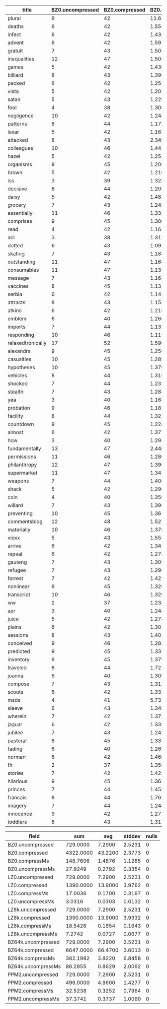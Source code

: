 title | BZ0.uncompressed | BZ0.compressed | BZ0.compressMs | BZ0.uncompressMs | BZ0.verified | LZ0.uncompressed | LZ0.compressed | LZ0.compressMs | LZ0.uncompressMs | LZ0.verified | LZ8k.uncompressed | LZ8k.compressed | LZ8k.compressMs | LZ8k.uncompressMs | LZ8k.verified | BZ64k.uncompressed | BZ64k.compressed | BZ64k.compressMs | BZ64k.uncompressMs | BZ64k.verified | PPM2.uncompressed | PPM2.compressed | PPM2.compressMs | PPM2.uncompressMs | PPM2.verified
----- | ---------------- | -------------- | -------------- | ---------------- | ------------ | ---------------- | -------------- | -------------- | ---------------- | ------------ | ----------------- | --------------- | --------------- | ----------------- | ------------- | ------------------ | ---------------- | ---------------- | ------------------ | -------------- | ----------------- | --------------- | --------------- | ----------------- | -------------
plural            |      6 |     42 | 11.6551 | 3.5689 | true |      6 |     12 | 0.6683 | 0.1198 | true |      6 |     12 | 0.2083 | 0.1139 | true |      6 |     64 | 67.8231 | 19.5810 | true |      6 |      5 | 7.9464 | 9.9885 | true
deaths            |      6 |     42 | 1.5547 | 0.3285 | true |      6 |     12 | 0.1007 | 0.0332 | true |      6 |     12 | 0.2381 | 0.0680 | true |      6 |     66 | 7.1671 | 0.7148 | true |      6 |      5 | 1.2173 | 1.1112 | true
infect            |      6 |     42 | 1.4324 | 0.4473 | true |      6 |     12 | 0.1584 | 0.0362 | true |      6 |     12 | 0.2376 | 0.0885 | true |      6 |     66 | 5.4956 | 0.7182 | true |      6 |      5 | 1.0790 | 0.9372 | true
advent            |      6 |     42 | 1.5928 | 0.2914 | true |      6 |     12 | 0.1418 | 0.0367 | true |      6 |     12 | 0.1667 | 0.0675 | true |      6 |     66 | 5.5523 | 0.7020 | true |      6 |      4 | 0.5999 | 0.6380 | true
gratuit           |      7 |     43 | 1.5043 | 0.3095 | true |      7 |     14 | 0.0983 | 0.0367 | true |      7 |     14 | 0.1828 | 0.0763 | true |      7 |     66 | 5.4897 | 0.6923 | true |      7 |      5 | 0.5828 | 0.7338 | true
inequalities      |     12 |     47 | 1.5048 | 0.3095 | true |     12 |     20 | 0.0802 | 0.0274 | true |     12 |     19 | 0.1467 | 0.0665 | true |     12 |     73 | 5.4540 | 0.6996 | true |     12 |      8 | 0.8849 | 1.4280 | true
games             |      5 |     42 | 1.4364 | 0.2694 | true |      5 |     10 | 0.0953 | 0.0513 | true |      5 |     10 | 0.1711 | 0.0748 | false |      5 |     63 | 5.3700 | 0.6693 | true |      5 |      3 | 0.2606 | 0.3232 | true
billiard          |      8 |     43 | 1.3904 | 0.2767 | true |      8 |     16 | 0.0875 | 0.0279 | true |      8 |     16 | 0.1496 | 0.0699 | true |      8 |     67 | 5.2604 | 0.7035 | true |      8 |      4 | 0.4004 | 0.4928 | true
packed            |      6 |     42 | 1.2584 | 0.3075 | true |      6 |     12 | 0.0953 | 0.0288 | true |      6 |     12 | 0.1442 | 0.0631 | true |      6 |     66 | 5.1495 | 0.6649 | true |      6 |      3 | 0.2601 | 0.2884 | true
vista             |      5 |     42 | 1.2022 | 0.2728 | true |      5 |     10 | 0.0992 | 0.0303 | true |      5 |     10 | 0.1491 | 0.0699 | false |      5 |     64 | 4.9016 | 0.6409 | true |      5 |      4 | 0.2953 | 0.4806 | true
satan             |      5 |     43 | 1.2296 | 0.2591 | true |      5 |     10 | 0.0904 | 0.0298 | true |      5 |     10 | 0.1437 | 0.0777 | false |      5 |     63 | 5.0844 | 0.6566 | true |      5 |      5 | 0.3442 | 0.4116 | true
fool              |      4 |     38 | 1.3068 | 0.2655 | true |      4 |      8 | 0.1296 | 0.0288 | true |      4 |      8 | 0.1476 | 0.0640 | false |      4 |     61 | 5.0375 | 0.6884 | true |      4 |      3 | 0.2679 | 0.2762 | true
negligence        |     10 |     42 | 1.2442 | 0.2616 | true |     10 |     18 | 0.0782 | 0.0269 | true |     10 |     20 | 0.2141 | 0.1193 | true |     10 |     68 | 5.0566 | 0.6351 | true |     10 |      5 | 0.4527 | 0.5050 | true
patterns          |      8 |     44 | 1.1738 | 0.2689 | true |      8 |     16 | 0.0675 | 0.0230 | true |      8 |     16 | 0.1271 | 0.0572 | true |      8 |     67 | 4.1614 | 0.6287 | true |      8 |      5 | 0.3593 | 0.4630 | true
lexar             |      5 |     42 | 1.1689 | 0.2630 | true |      5 |     10 | 0.0792 | 0.0293 | true |      5 |     10 | 0.1476 | 0.0684 | false |      5 |     63 | 5.0580 | 0.6869 | true |      5 |      3 | 0.2513 | 0.3192 | true
attacked          |      8 |     43 | 2.3491 | 0.4547 | true |      8 |     16 | 0.1516 | 0.0279 | true |      8 |     16 | 0.1511 | 0.0655 | true |      8 |     67 | 9.9469 | 0.8468 | true |      8 |      4 | 0.2924 | 0.2821 | true
colleagues        |     10 |     46 | 1.4422 | 0.3222 | true |     10 |     18 | 0.1437 | 0.0298 | true |     10 |     19 | 0.1623 | 0.0958 | true |     10 |     72 | 6.0652 | 0.7666 | true |     10 |      6 | 0.4141 | 0.4527 | true
hazel             |      5 |     42 | 1.2550 | 0.2366 | true |      5 |     10 | 0.1041 | 0.0332 | true |      5 |     10 | 0.1349 | 0.0606 | false |      5 |     63 | 3.3147 | 0.5309 | true |      5 |      5 | 0.2068 | 0.2308 | true
organisms         |      9 |     45 | 1.2066 | 0.2405 | true |      9 |     17 | 0.0650 | 0.0230 | true |      9 |     18 | 0.1584 | 0.3192 | true |      9 |     70 | 21.3219 | 3.8964 | true |      9 |      5 | 1.0184 | 0.3207 | true
brown             |      5 |     42 | 1.2105 | 0.2777 | true |      5 |     10 | 0.1770 | 0.0313 | true |      5 |     10 | 0.3368 | 0.0684 | false |      5 |     64 | 4.5990 | 0.6228 | true |      5 |      4 | 0.1657 | 0.1760 | true
iss               |      3 |     39 | 1.3288 | 0.2488 | true |      3 |      6 | 0.0763 | 0.0259 | true |      3 |      6 | 0.1296 | 0.0582 | false |      3 |     61 | 4.3311 | 0.7143 | true |      3 |      2 | 0.1574 | 0.1022 | true
decisive          |      8 |     44 | 1.2061 | 0.2625 | true |      8 |     16 | 0.0694 | 0.0230 | true |      8 |     16 | 0.1369 | 0.0601 | true |      8 |     67 | 4.7109 | 0.6292 | true |      8 |      4 | 0.1706 | 0.2963 | true
daisy             |      5 |     42 | 1.4823 | 0.2498 | true |      5 |     10 | 0.1144 | 0.0244 | true |      5 |     10 | 0.1349 | 0.0592 | false |      5 |     64 | 4.9485 | 0.6140 | true |      5 |      4 | 0.1564 | 0.1652 | true
grocery           |      7 |     43 | 1.2432 | 0.2679 | true |      7 |     14 | 0.1775 | 0.0318 | true |      7 |     14 | 0.2068 | 0.0728 | true |      7 |     65 | 5.2032 | 0.6497 | true |      7 |      5 | 0.2317 | 0.2562 | true
essentially       |     11 |     46 | 1.3322 | 0.3280 | true |     11 |     19 | 0.1809 | 0.0279 | true |     11 |     18 | 0.1452 | 0.0816 | true |     11 |     72 | 4.5384 | 0.6233 | true |     11 |      6 | 0.2557 | 0.3647 | true
comprises         |      9 |     45 | 1.3009 | 0.4732 | true |      9 |     17 | 0.1090 | 0.0352 | true |      9 |     17 | 0.1755 | 0.0684 | true |      9 |     69 | 4.3536 | 0.6825 | true |      9 |      5 | 0.2205 | 0.2840 | true
read              |      4 |     42 | 1.1640 | 0.3598 | true |      4 |      8 | 0.1271 | 0.0719 | true |      4 |      8 | 0.1833 | 0.0748 | false |      4 |     62 | 4.1233 | 0.6673 | true |      4 |      2 | 0.0821 | 0.0988 | true
acl               |      3 |     38 | 1.3127 | 0.2547 | true |      3 |      6 | 0.0846 | 0.0357 | true |      3 |      6 | 0.1501 | 0.0914 | false |      3 |     60 | 4.1692 | 0.5842 | true |      3 |      3 | 0.1217 | 0.1564 | true
dotted            |      6 |     43 | 1.0971 | 0.2244 | true |      6 |     12 | 0.0709 | 0.0293 | true |      6 |     12 | 0.1232 | 0.0567 | true |      6 |     64 | 3.1450 | 0.4718 | true |      6 |      6 | 0.2479 | 0.3075 | true
skating           |      7 |     43 | 1.1846 | 0.2151 | true |      7 |     14 | 0.0753 | 0.0244 | true |      7 |     14 | 0.1252 | 0.0552 | true |      7 |     66 | 3.3293 | 0.5686 | true |      7 |      5 | 0.1789 | 0.2542 | true
outstanding       |     11 |     47 | 1.1689 | 0.2366 | true |     11 |     19 | 0.0841 | 0.0240 | true |     11 |     19 | 0.1442 | 0.0596 | true |     11 |     73 | 3.0086 | 0.4913 | true |     11 |      7 | 0.4028 | 0.3183 | true
consumables       |     11 |     47 | 1.1332 | 0.2366 | true |     11 |     19 | 0.1315 | 0.0240 | true |     11 |     19 | 0.1447 | 0.0772 | true |     11 |     73 | 2.1682 | 0.6043 | true |     11 |      8 | 0.2909 | 0.3672 | true
message           |      7 |     43 | 1.1640 | 0.2317 | true |      7 |     14 | 0.1384 | 0.0274 | true |      7 |     14 | 0.1975 | 0.0631 | true |      7 |     65 | 2.0543 | 0.5945 | true |      7 |      5 | 0.1780 | 0.1912 | true
vaccines          |      8 |     45 | 1.1318 | 0.2342 | true |      8 |     16 | 0.1022 | 0.0235 | true |      8 |     16 | 0.1530 | 0.0616 | true |      8 |     67 | 2.0328 | 0.5578 | true |      8 |      5 | 0.1599 | 0.1970 | true
serbia            |      6 |     42 | 1.1425 | 0.2293 | true |      6 |     12 | 0.0714 | 0.0328 | true |      6 |     12 | 0.1398 | 0.0680 | true |      6 |     65 | 2.1164 | 0.5568 | true |      6 |      4 | 0.1481 | 0.2366 | true
attracts          |      8 |     43 | 1.1533 | 0.2303 | true |      8 |     16 | 0.0904 | 0.0215 | true |      8 |     16 | 0.1408 | 0.0655 | true |      8 |     65 | 2.1584 | 0.5744 | true |      8 |      4 | 0.1692 | 0.2616 | true
atkins            |      6 |     42 | 1.2105 | 0.2352 | true |      6 |     12 | 0.0743 | 0.0269 | true |      6 |     12 | 0.1530 | 0.0596 | true |      6 |     66 | 2.0577 | 0.7490 | true |      6 |      4 | 0.1657 | 0.1564 | true
emblem            |      6 |     40 | 1.2604 | 0.2484 | true |      6 |     12 | 0.0792 | 0.0269 | true |      6 |     12 | 0.1692 | 0.0606 | true |      6 |     62 | 2.2494 | 0.5583 | true |      6 |      4 | 0.1325 | 0.1437 | true
imports           |      7 |     44 | 1.1313 | 0.2254 | true |      7 |     14 | 0.0728 | 0.0401 | true |      7 |     14 | 0.1413 | 0.0616 | true |      7 |     67 | 2.1648 | 0.5260 | true |      7 |      5 | 0.1657 | 0.1868 | true
responding        |     10 |     46 | 1.1152 | 0.2415 | true |     10 |     18 | 0.0743 | 0.0230 | true |     10 |     17 | 0.1418 | 0.0587 | true |     10 |     72 | 2.2411 | 0.6805 | true |     10 |      4 | 0.1525 | 0.2078 | true
relaxedtronically |     17 |     52 | 1.5904 | 0.2718 | true |     17 |     25 | 0.0807 | 0.0235 | true |     17 |     20 | 0.1814 | 0.0689 | true |     17 |     78 | 3.9688 | 0.5950 | true |     17 |     11 | 0.4283 | 0.5363 | true
alexandra         |      9 |     45 | 1.2560 | 0.2347 | true |      9 |     17 | 0.0836 | 0.0225 | true |      9 |     18 | 0.1423 | 0.0694 | true |      9 |     67 | 2.0846 | 0.5696 | true |      9 |      6 | 0.2298 | 0.2518 | true
casualties        |     10 |     45 | 1.2892 | 0.2312 | true |     10 |     18 | 0.0728 | 0.0259 | true |     10 |     20 | 0.1428 | 0.0601 | true |     10 |     72 | 2.2034 | 0.5603 | true |     10 |      6 | 0.2024 | 0.2176 | true
hypotheses        |     10 |     45 | 1.3704 | 0.2728 | true |     10 |     18 | 0.0787 | 0.0225 | true |     10 |     19 | 0.1501 | 0.0606 | true |     10 |     71 | 2.4576 | 0.5808 | true |     10 |      6 | 0.2591 | 0.2660 | true
vehicles          |      8 |     44 | 1.3166 | 0.2386 | true |      8 |     16 | 0.1041 | 0.0225 | true |      8 |     16 | 0.1481 | 0.0733 | true |      8 |     67 | 2.4787 | 0.5749 | true |      8 |      6 | 0.2870 | 0.2136 | true
shocked           |      7 |     44 | 1.2325 | 0.2420 | true |      7 |     14 | 0.0733 | 0.0318 | true |      7 |     14 | 0.2029 | 0.0675 | true |      7 |     67 | 2.2332 | 0.5656 | true |      7 |      4 | 0.1936 | 0.1696 | true
stealth           |      7 |     43 | 1.2882 | 0.2518 | true |      7 |     14 | 0.0777 | 0.0269 | true |      7 |     14 | 0.1667 | 0.0636 | true |      7 |     67 | 2.6234 | 0.7412 | true |      7 |      5 | 0.1457 | 0.1579 | true
yea               |      3 |     40 | 1.1684 | 0.2464 | true |      3 |      6 | 0.0758 | 0.0249 | true |      3 |      6 | 0.1305 | 0.0572 | false |      3 |     61 | 2.0597 | 6.8151 | true |      3 |      5 | 1.2569 | 2.2230 | true
probation         |      9 |     46 | 1.1812 | 0.2420 | true |      9 |     17 | 0.0763 | 0.0230 | true |      9 |     17 | 0.1413 | 0.0601 | true |      9 |     70 | 2.4630 | 0.5627 | true |      9 |      5 | 0.1765 | 0.2024 | true
facility          |      8 |     44 | 1.3234 | 0.2757 | true |      8 |     16 | 0.0748 | 0.0210 | true |      8 |     16 | 0.4874 | 0.0601 | true |      8 |     67 | 2.2200 | 0.5700 | true |      8 |      5 | 0.1677 | 0.1584 | true
countdown         |      9 |     45 | 1.2281 | 0.2762 | true |      9 |     17 | 1.3567 | 0.0489 | true |      9 |     18 | 0.1770 | 0.0714 | true |      9 |     68 | 3.3450 | 0.5876 | true |      9 |      6 | 0.2831 | 0.2503 | true
almost            |      6 |     42 | 1.3718 | 0.2459 | true |      6 |     12 | 0.0719 | 0.0332 | true |      6 |     12 | 0.1457 | 0.0665 | true |      6 |     66 | 2.3071 | 0.5715 | true |      6 |      4 | 0.1393 | 0.1608 | true
how               |      3 |     40 | 1.2931 | 0.2606 | true |      3 |      6 | 2.2821 | 0.0587 | true |      3 |      6 | 1.2618 | 0.1310 | false |      3 |     62 | 2.7515 | 0.6272 | true |      3 |      2 | 0.0826 | 0.0875 | true
fundamentally     |     13 |     47 | 2.4464 | 0.2850 | true |     13 |     21 | 0.2640 | 0.0274 | true |     13 |     18 | 1.2907 | 0.6796 | true |     13 |     73 | 2.3227 | 0.6453 | true |     13 |      6 | 0.2151 | 0.2484 | true
permissions       |     11 |     46 | 1.2809 | 0.2371 | true |     11 |     19 | 0.1496 | 0.0230 | true |     11 |     17 | 0.4292 | 0.0728 | true |     11 |     72 | 2.4180 | 0.5955 | true |     11 |      5 | 0.1912 | 0.2308 | true
philanthropy      |     12 |     47 | 1.3909 | 0.2053 | true |     12 |     20 | 0.1530 | 0.0264 | true |     12 |     22 | 0.1555 | 0.0592 | true |     12 |     74 | 2.2680 | 0.5735 | true |     12 |      6 | 0.1965 | 0.2234 | true
supermarket       |     11 |     47 | 1.3474 | 0.2088 | true |     11 |     19 | 0.0885 | 0.0220 | true |     11 |     15 | 0.1462 | 0.0567 | true |     11 |     72 | 2.4655 | 0.5554 | true |     11 |      6 | 0.2122 | 0.2479 | true
weapons           |      7 |     44 | 1.4060 | 0.2068 | true |      7 |     14 | 0.0939 | 0.0284 | true |      7 |     14 | 0.1613 | 0.0626 | true |      7 |     67 | 2.0533 | 0.4894 | true |      7 |      6 | 0.1833 | 0.3016 | true
shack             |      5 |     42 | 1.2907 | 0.1916 | true |      5 |     10 | 0.0944 | 0.0244 | true |      5 |     10 | 0.1520 | 0.0592 | false |      5 |     64 | 2.0905 | 0.4943 | true |      5 |      3 | 0.1535 | 0.1276 | true
coin              |      4 |     40 | 1.3508 | 0.1965 | true |      4 |      8 | 0.0836 | 0.0313 | true |      4 |      8 | 0.1491 | 0.0538 | false |      4 |     61 | 2.2298 | 0.4679 | true |      4 |      5 | 0.2249 | 0.1560 | true
willard           |      7 |     43 | 1.3909 | 0.2063 | true |      7 |     14 | 0.0860 | 0.0240 | true |      7 |     14 | 0.1428 | 0.0572 | true |      7 |     66 | 2.1795 | 0.4879 | true |      7 |      4 | 0.1437 | 0.1520 | true
preventing        |     10 |     45 | 1.3616 | 0.2009 | true |     10 |     18 | 0.0807 | 0.0376 | true |     10 |     19 | 0.1462 | 0.0548 | true |     10 |     72 | 1.9815 | 0.4850 | true |     10 |      6 | 0.1814 | 0.1926 | true
commentsblog      |     12 |     48 | 1.5273 | 0.2748 | true |     12 |     20 | 0.1071 | 0.0337 | true |     12 |     20 | 0.1706 | 0.0582 | true |     12 |     73 | 2.1746 | 0.5275 | true |     12 |      9 | 0.2958 | 0.3378 | true
materially        |     10 |     46 | 1.3767 | 0.1995 | true |     10 |     18 | 0.1467 | 0.0230 | true |     10 |     18 | 0.1736 | 0.0670 | true |     10 |     72 | 2.0411 | 0.5124 | true |     10 |      5 | 0.1511 | 0.1819 | true
vioxx             |      5 |     43 | 1.5537 | 0.2000 | true |      5 |     10 | 0.0909 | 0.0274 | true |      5 |     10 | 0.1432 | 0.0562 | false |      5 |     63 | 2.0079 | 0.4728 | true |      5 |      3 | 0.1286 | 0.1066 | true
arrive            |      6 |     42 | 1.3425 | 0.2591 | true |      6 |     12 | 0.1315 | 0.0440 | true |      6 |     12 | 0.1652 | 0.0562 | true |      6 |     65 | 2.2078 | 0.6272 | true |      6 |      4 | 0.1100 | 0.1144 | true
repeal            |      6 |     42 | 1.2740 | 0.1765 | true |      6 |     12 | 0.0733 | 0.0210 | true |      6 |     12 | 0.1364 | 0.0469 | true |      6 |     65 | 1.9267 | 0.5168 | true |      6 |      4 | 0.1344 | 0.1403 | true
gauteng           |      7 |     43 | 1.3097 | 0.1868 | true |      7 |     14 | 0.0743 | 0.0235 | true |      7 |     14 | 0.1393 | 0.0562 | true |      7 |     66 | 1.8910 | 0.4644 | true |      7 |      7 | 0.1872 | 0.2180 | true
refugee           |      7 |     43 | 1.2965 | 0.1921 | true |      7 |     14 | 0.0738 | 0.0240 | true |      7 |     14 | 0.1379 | 0.0611 | true |      7 |     65 | 1.9722 | 0.4992 | true |      7 |      4 | 0.1232 | 0.1354 | true
forrest           |      7 |     42 | 1.4212 | 0.1902 | true |      7 |     14 | 0.0733 | 0.0235 | true |      7 |     14 | 0.1384 | 0.0538 | true |      7 |     65 | 1.9384 | 0.4884 | true |      7 |      5 | 0.1340 | 0.1545 | true
nonlinear         |      9 |     45 | 1.3264 | 0.2611 | true |      9 |     17 | 1.9042 | 0.0328 | true |      9 |     18 | 0.2493 | 0.0675 | true |      9 |     67 | 1.9301 | 0.4742 | true |      9 |      6 | 0.1604 | 0.1838 | true
transcript        |     10 |     46 | 1.3264 | 0.1951 | true |     10 |     18 | 0.0704 | 0.0191 | true |     10 |     17 | 0.1227 | 0.0474 | true |     10 |     72 | 1.7008 | 0.4840 | true |     10 |      5 | 0.1721 | 0.1960 | true
ww                |      2 |     37 | 1.2340 | 0.2073 | true |      2 |      4 | 0.3936 | 0.0499 | false |      2 |      4 | 0.1525 | 0.0147 | false |      2 |     59 | 1.9262 | 0.6351 | true |      2 |      6 | 0.1530 | 0.1711 | true
apr               |      3 |     40 | 1.2447 | 0.2039 | true |      3 |      6 | 0.1413 | 0.0235 | true |      3 |      6 | 0.1530 | 0.0499 | false |      3 |     62 | 1.8226 | 0.5080 | true |      3 |      7 | 0.1755 | 0.2083 | true
juice             |      5 |     42 | 1.2740 | 0.1887 | true |      5 |     10 | 0.1208 | 0.0279 | true |      5 |     10 | 0.1384 | 0.0601 | true |      5 |     64 | 1.8891 | 0.5133 | true |      5 |      4 | 0.1501 | 0.1281 | true
plains            |      6 |     42 | 1.3053 | 0.1902 | true |      6 |     12 | 0.0772 | 0.0357 | true |      6 |     12 | 0.1393 | 0.0650 | true |      6 |     66 | 1.9663 | 0.4860 | true |      6 |      4 | 0.0880 | 0.1164 | true
sessions          |      8 |     43 | 1.4070 | 0.1990 | true |      8 |     16 | 0.1149 | 0.0240 | true |      8 |     16 | 0.1384 | 0.0709 | true |      8 |     65 | 1.8529 | 0.8443 | true |      8 |      5 | 0.1657 | 0.1633 | true
conceived         |      9 |     46 | 1.2882 | 0.2215 | true |      9 |     17 | 0.0797 | 0.0279 | true |      9 |     18 | 0.1452 | 0.0577 | true |      9 |     67 | 2.0167 | 0.5011 | true |      9 |      6 | 0.1853 | 0.2728 | true
predicted         |      9 |     45 | 1.3347 | 0.1995 | true |      9 |     17 | 0.0924 | 0.0259 | true |      9 |     18 | 0.1437 | 0.0738 | true |      9 |     68 | 2.3726 | 0.5006 | true |      9 |      6 | 0.2488 | 0.1731 | true
inventory         |      9 |     45 | 1.3792 | 0.2865 | true |      9 |     17 | 0.0768 | 0.0230 | true |      9 |     18 | 0.1462 | 0.0596 | true |      9 |     69 | 2.0123 | 0.5045 | true |      9 |      7 | 0.1814 | 0.2601 | true
traveled          |      8 |     44 | 1.7219 | 0.2234 | true |      8 |     16 | 0.0958 | 0.0396 | true |      8 |     16 | 0.1525 | 0.0704 | true |      8 |     67 | 2.0670 | 0.4820 | true |      8 |      4 | 0.1828 | 0.1252 | true
joanna            |      6 |     40 | 1.3097 | 0.2845 | true |      6 |     12 | 0.0763 | 0.0572 | true |      6 |     12 | 0.1403 | 0.0548 | false |      6 |     62 | 2.1223 | 0.4835 | true |      6 |      6 | 0.1335 | 0.1535 | true
compose           |      7 |     43 | 1.3122 | 0.1858 | true |      7 |     14 | 0.0787 | 0.0269 | true |      7 |     14 | 0.1423 | 0.0538 | true |      7 |     67 | 2.1897 | 0.4796 | true |      7 |      5 | 0.1168 | 0.1491 | true
scouts            |      6 |     42 | 1.3322 | 0.1956 | true |      6 |     12 | 0.0797 | 0.0235 | true |      6 |     12 | 0.2000 | 0.0538 | true |      6 |     65 | 2.0186 | 0.5500 | true |      6 |      3 | 0.0973 | 0.1046 | true
msds              |      4 |     41 | 5.7376 | 0.1921 | true |      4 |      8 | 0.1970 | 0.0445 | true |      4 |      8 | 0.1995 | 0.0616 | false |      4 |     63 | 2.1614 | 0.4864 | true |      4 |      6 | 0.1628 | 0.1872 | true
sleeve            |      6 |     43 | 1.3469 | 0.2762 | true |      6 |     12 | 0.1574 | 0.0264 | true |      6 |     12 | 0.1413 | 0.0523 | true |      6 |     64 | 2.0465 | 0.5329 | true |      6 |      5 | 0.1164 | 0.1252 | true
wherein           |      7 |     42 | 1.3738 | 0.1926 | true |      7 |     14 | 0.0704 | 0.0680 | true |      7 |     14 | 0.1584 | 0.0548 | true |      7 |     66 | 2.0167 | 0.6488 | true |      7 |      4 | 0.1188 | 0.0958 | true
jaguar            |      6 |     42 | 1.3396 | 0.2048 | true |      6 |     12 | 0.1951 | 0.0249 | true |      6 |     12 | 0.1608 | 0.0533 | false |      6 |     64 | 2.0123 | 0.5197 | true |      6 |      6 | 0.1388 | 0.1589 | true
jubilee           |      7 |     43 | 1.2428 | 0.1848 | true |      7 |     14 | 0.0684 | 0.0210 | true |      7 |     14 | 0.1398 | 0.0513 | true |      7 |     66 | 1.9888 | 0.5168 | true |      7 |      6 | 0.1256 | 0.1511 | true
pastoral          |      8 |     45 | 1.3376 | 0.1936 | true |      8 |     16 | 0.0714 | 0.0186 | true |      8 |     16 | 0.1320 | 0.0528 | true |      8 |     68 | 2.0181 | 0.4904 | true |      8 |      5 | 0.1183 | 0.1364 | true
fading            |      6 |     40 | 1.2696 | 0.1985 | true |      6 |     12 | 0.0704 | 0.0215 | true |      6 |     12 | 0.1384 | 0.0533 | true |      6 |     64 | 1.8969 | 0.4894 | true |      6 |      6 | 0.1393 | 0.1608 | true
norman            |      6 |     42 | 1.4608 | 0.2083 | true |      6 |     12 | 0.1413 | 0.0264 | true |      6 |     12 | 0.1618 | 0.0626 | true |      6 |     65 | 1.9741 | 0.4938 | true |      6 |      3 | 0.0900 | 0.1002 | true
fh                |      2 |     37 | 1.3596 | 0.2058 | true |      2 |      4 | 0.0768 | 0.0210 | false |      2 |      4 | 0.1384 | 0.0152 | false |      2 |     59 | 2.0142 | 0.5319 | true |      2 |      4 | 0.2845 | 0.1076 | true
stories           |      7 |     42 | 1.4232 | 0.2278 | true |      7 |     14 | 0.0948 | 0.0240 | true |      7 |     14 | 0.1594 | 0.0562 | true |      7 |     66 | 2.2797 | 0.5280 | true |      7 |      4 | 0.0934 | 0.1090 | true
hilarious         |      9 |     45 | 1.3620 | 0.3598 | true |      9 |     17 | 0.0753 | 0.0196 | true |      9 |     18 | 0.1432 | 0.0680 | true |      9 |     69 | 2.2147 | 0.5153 | true |      9 |      6 | 0.1530 | 0.1672 | true
princes           |      7 |     44 | 1.4530 | 0.1877 | true |      7 |     14 | 0.1579 | 0.0288 | true |      7 |     14 | 0.1408 | 0.0587 | true |      7 |     66 | 2.1941 | 0.5182 | true |      7 |      5 | 0.1256 | 0.2078 | true
francais          |      8 |     44 | 1.7678 | 0.3442 | true |      8 |     16 | 0.1129 | 0.0191 | true |      8 |     16 | 0.1384 | 0.0626 | true |      8 |     67 | 1.9580 | 0.5021 | true |      8 |      7 | 0.3188 | 0.2576 | true
imagery           |      7 |     44 | 1.2486 | 0.1623 | true |      7 |     14 | 0.0856 | 0.0303 | true |      7 |     14 | 0.1379 | 0.0518 | true |      7 |     67 | 1.9590 | 0.5001 | true |      7 |      3 | 0.1359 | 0.1080 | true
innocence         |      9 |     42 | 1.2711 | 0.1784 | true |      9 |     17 | 0.0782 | 0.0171 | true |      9 |     18 | 0.1198 | 0.0601 | true |      9 |     64 | 1.8798 | 0.4297 | true |      9 |      5 | 0.1164 | 0.1814 | true
toddlers          |      8 |     43 | 1.3132 | 0.1941 | true |      8 |     16 | 0.8604 | 0.0235 | true |      8 |     16 | 0.1594 | 0.0704 | true |      8 |     67 | 1.9189 | 0.4679 | true |      8 |      5 | 0.1696 | 0.1388 | true

field | sum | avg | stddev | nulls
----- | --- | --- | ------ | -----
BZ0.uncompressed   | 729.0000 | 7.2900 | 2.5231 | 0
BZ0.compressed     | 4322.0000 | 43.2200 | 2.3773 | 0
BZ0.compressMs     | 148.7606 | 1.4876 | 1.1285 | 0
BZ0.uncompressMs   | 27.9249 | 0.2792 | 0.3354 | 0
LZ0.uncompressed   | 729.0000 | 7.2900 | 2.5231 | 0
LZ0.compressed     | 1390.0000 | 13.9000 | 3.9762 | 0
LZ0.compressMs     | 17.0036 | 0.1700 | 0.3197 | 0
LZ0.uncompressMs   | 3.0316 | 0.0303 | 0.0132 | 0
LZ8k.uncompressed  | 729.0000 | 7.2900 | 2.5231 | 0
LZ8k.compressed    | 1390.0000 | 13.9000 | 3.9332 | 0
LZ8k.compressMs    | 18.5426 | 0.1854 | 0.1643 | 0
LZ8k.uncompressMs  | 7.2742 | 0.0727 | 0.0677 | 0
BZ64k.uncompressed | 729.0000 | 7.2900 | 2.5231 | 0
BZ64k.compressed   | 6647.0000 | 66.4700 | 3.6013 | 0
BZ64k.compressMs   | 382.1982 | 3.8220 | 6.8458 | 0
BZ64k.uncompressMs | 86.2855 | 0.8629 | 2.0092 | 0
PPM2.uncompressed  | 729.0000 | 7.2900 | 2.5231 | 0
PPM2.compressed    | 496.0000 | 4.9600 | 1.4277 | 0
PPM2.compressMs    | 32.5238 | 0.3252 | 0.7964 | 0
PPM2.uncompressMs  | 37.3741 | 0.3737 | 1.0060 | 0

